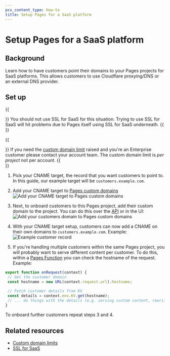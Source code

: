 ```yaml
---
pcx_content_type: how-to
title: Setup Pages for a SaaS platform
---
```


# Setup Pages for a SaaS platform

## Background

Learn how to have customers point their domains to your Pages projects for SaaS platforms. This allows customers to use Cloudflare proxying/DNS or an external DNS provider.

## Set up

{{<Aside type="note" header="SSL for SaaS">}}
  You should not use SSL for SaaS for this situation. Trying to use SSL for SaaS will hit problems due to Pages itself using SSL for SaaS underneath.
{{</Aside>}}

{{<Aside type="note" header="Domain limit">}}
  If you need the [custom domain limit](/pages/platform/limits/#custom-domains) raised and you're an Enterprise customer please contact your account team.
  The custom domain limit is _per project_ not per account.
{{</Aside>}}

1. Pick your CNAME target, the record that you want customers to point to. In this guide, our example target will be `customers.example.com`.
2. Add your CNAME target to [Pages custom domains](/pages/configuration/custom-domains/)
  ![Add your CNAME target to Pages custom domains](/images/pages/how-to/setup-pages-saas/saas-domain.png)

3. Next, to onboard customers to this Pages project, add their custom domain to the project. You can do this over the [API](/api/operations/pages-domains-add-domain) or in the UI:
  ![Add your customers domain to Pages custom domains](/images/pages/how-to/setup-pages-saas/add-customer-domain.png)

4. With your CNAME target setup, customers can now add a CNAME on their own domains to `customers.example.com`. Example:
  ![Example customer record](/images/pages/how-to/setup-pages-saas/customer-cname.png)

5. If you're handling multiple customers within the same Pages project, you will probably want to serve different content per customer. To do this, within a [Pages Function](/pages/functions/) you can check the hostname of the request. Example:
```js
export function onRequest(context) {
 // Get the customer domain
 const hostname = new URL(context.request.url).hostname;

 // Fetch customer details from KV
 const details = context.env.KV.get(hostname);
 // ... do things with the details (e.g. serving custom content, rewriting HTML, etc.)
}
```

To onboard further customers repeat steps 3 and 4.

## Related resources

- [Custom domain limits](/pages/platform/limits/#custom-domains)
- [SSL for SaaS](/cloudflare-for-platforms/cloudflare-for-saas)
